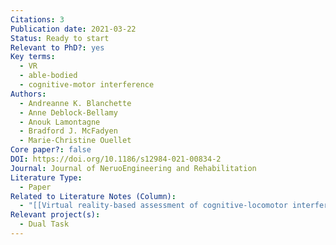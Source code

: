 ```yaml
---
Citations: 3
Publication date: 2021-03-22
Status: Ready to start
Relevant to PhD?: yes
Key terms:
  - VR
  - able-bodied
  - cognitive-motor interference
Authors:
  - Andreanne K. Blanchette
  - Anne Deblock-Bellamy
  - Anouk Lamontagne
  - Bradford J. McFadyen
  - Marie-Christine Ouellet
Core paper?: false
DOI: https://doi.org/10.1186/s12984-021-00834-2
Journal: Journal of NeruoEngineering and Rehabilitation
Literature Type:
  - Paper
Related to Literature Notes (Column):
  - "[[Virtual reality‐based assessment of cognitive‐locomotor interference in healthy young adults 2]]"
Relevant project(s):
  - Dual Task
---
```

